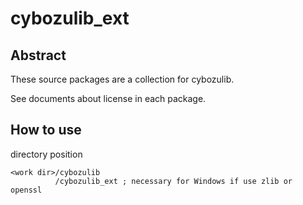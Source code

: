 cybozulib_ext
=====

Abstract
-----
These source packages are a collection for cybozulib.

See documents about license in each package.

How to use
-----

directory position

    <work dir>/cybozulib
              /cybozulib_ext ; necessary for Windows if use zlib or openssl

